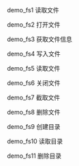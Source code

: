 demo_fs1 读取文件

demo_fs2 打开文件

demo_fs3 获取文件信息

demo_fs4 写入文件

demo_fs5 读取文件

demo_fs6 关闭文件

demo_fs7 截取文件

demo_fs8 删除文件

demo_fs9 创建目录

demo_fs10 读取目录

demo_fs11 删除目录

